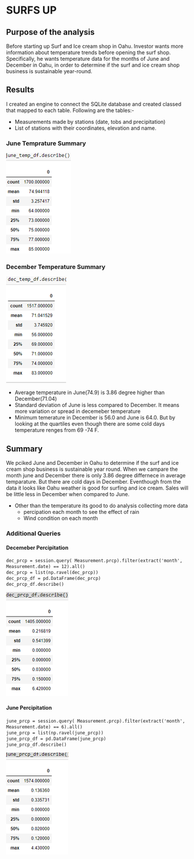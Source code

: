 # SURFS UP

## Purpose of the analysis

Before starting up Surf and Ice cream shop in Oahu. Investor wants more information about temperature trends before opening the surf shop. Specifically, he wants temperature data for the months of June and December in Oahu, in order to determine if the surf and ice cream shop business is sustainable year-round.


## Results
I created an engine to connect the SQLite database and created classed that mapped to each table. Following are the tables:-
 - Measurements made by stations (date, tobs and precipitation)
 - List of stations with their coordinates, elevation and name.

### June Temprature Summary
![JUNE](https://github.com/11nithin/surfs_up/blob/main/Resources/June_Stat%20summary.PNG)

### December Temperature Summary

![DECEMBER](https://github.com/11nithin/surfs_up/blob/main/Resources/Dec%20_Stat%20summary.PNG)


 - Average temperature in June(74.9) is 3.86 degree higher than December(71.04) 
 - Standard deviation of June is less compared to December. It means more variation or spread in decemeber temperature
 - Minimum temerature in December is 56.0 and June is 64.0. But by looking at the quartiles even though there are some cold days temperature renges from 69 -74 F. 
  

## Summary
We pciked June and December in Oahu to determine if the surf and ice cream shop business is sustainable  year round. When we campare the month june and December there is only 3.86 degree differnece in average temparature. But there are cold days in December. Eventhough from the data it looks like Oahu weather is good for surfing and ice cream. Sales will be little less in December when compared to June. 

- Other than the temperature its good to do analysis collecting more data 
   - percipation each month to see the effect of rain
   - Wind condition on each month
  
### Additional Queries

#### Decemeber Percipitation
````
dec_prcp = session.query( Measurement.prcp).filter(extract('month', Measurement.date) == 12).all()
dec_prcp = list(np.ravel(dec_prcp))
dec_prcp_df = pd.DataFrame(dec_prcp)
dec_prcp_df.describe()
````
![dec](https://github.com/11nithin/surfs_up/blob/main/Resources/December_percipitation%20_summary.PNG)

#### June Percipitation
````
june_prcp = session.query( Measurement.prcp).filter(extract('month', Measurement.date) == 6).all()
june_prcp = list(np.ravel(june_prcp))
june_prcp_df = pd.DataFrame(june_prcp)
june_prcp_df.describe()
````
 ![JUNE](https://github.com/11nithin/surfs_up/blob/main/Resources/June_percipitation%20_summary.PNG)


